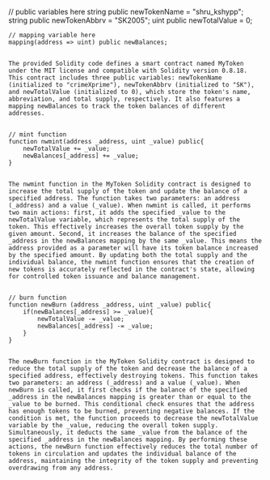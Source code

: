 // public variables here
    string public newTokenName = "shru_kshypp";
    string public newTokenAbbrv = "SK2005";
    uint public newTotalValue = 0;

    // mapping variable here
    mapping(address => uint) public newBalances;


    The provided Solidity code defines a smart contract named MyToken under the MIT license and compatible with Solidity version 0.8.18. This contract includes three public variables: newTokenName (initialized to "crimeXprime"), newTokenAbbrv (initialized to "SK"), and newTotalValue (initialized to 0), which store the token's name, abbreviation, and total supply, respectively. It also features a mapping newBalances to track the token balances of different addresses.

    
    // mint function
    function nwmint(address _address, uint _value) public{
        newTotalValue += _value;
        newBalances[_address] += _value;
    }


    The nwmint function in the MyToken Solidity contract is designed to increase the total supply of the token and update the balance of a specified address. The function takes two parameters: an address (_address) and a value (_value). When nwmint is called, it performs two main actions: first, it adds the specified _value to the newTotalValue variable, which represents the total supply of the token. This effectively increases the overall token supply by the given amount. Second, it increases the balance of the specified _address in the newBalances mapping by the same _value. This means the address provided as a parameter will have its token balance increased by the specified amount. By updating both the total supply and the individual balance, the nwmint function ensures that the creation of new tokens is accurately reflected in the contract's state, allowing for controlled token issuance and balance management.


    // burn function
    function newBurn (address _address, uint _value) public{
        if(newBalances[_address] >= _value){
            newTotalValue -= _value;
            newBalances[_address] -= _value;
        }
    }


    The newBurn function in the MyToken Solidity contract is designed to reduce the total supply of the token and decrease the balance of a specified address, effectively destroying tokens. This function takes two parameters: an address (_address) and a value (_value). When newBurn is called, it first checks if the balance of the specified _address in the newBalances mapping is greater than or equal to the _value to be burned. This conditional check ensures that the address has enough tokens to be burned, preventing negative balances. If the condition is met, the function proceeds to decrease the newTotalValue variable by the _value, reducing the overall token supply. Simultaneously, it deducts the same _value from the balance of the specified _address in the newBalances mapping. By performing these actions, the newBurn function effectively reduces the total number of tokens in circulation and updates the individual balance of the address, maintaining the integrity of the token supply and preventing overdrawing from any address.
